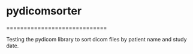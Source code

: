 # pydicomsorter

=============================

Testing the pydicom library to sort dicom files by patient name and study date.
